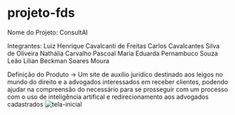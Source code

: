 # projeto-fds

Nome do Projeto: ConsultAI

Integrantes: 
Luiz Henrique Cavalcanti de Freitas
Carlos Cavalcantes Silva de Oliveira
Nathália Carvalho Pascoal
Maria Eduarda Pernambuco Souza Leão
Lilian Beckman Soares Moura

Definição do Produto -> Um site de auxílio jurídico destinado aos leigos no mundo do direito e a advogados interessados em receber clientes, podendo ajudar na compreensão do necessário para se prosseguir com um processo com o uso de inteligência artifical e redirecionamento aos advogados cadastrados
![tela-inicial](https://github.com/user-attachments/assets/0a8073ab-1b56-4b4f-ae5e-672e819c097e)
